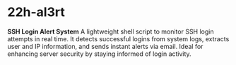# 22h-al3rt
**SSH Login Alert System**   A lightweight shell script to monitor SSH login attempts in real time. It detects successful logins from system logs, extracts user and IP information, and sends instant alerts via email. Ideal for enhancing server security by staying informed of login activity.
